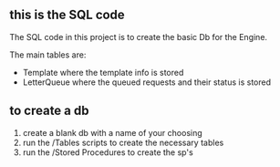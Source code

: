 ## this is the SQL code

The SQL code in this project is to create the basic Db for the Engine. 

The main tables are:
- Template where the template info is stored
- LetterQueue where the queued requests and their status is stored

## to create a db
1) create a blank db with a name of your choosing
2) run the /Tables scripts to create the necessary tables
3) run the /Stored Procedures to create the sp's
